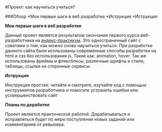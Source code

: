#Проект: как научиться учиться?

###Обзор
*Мои первые шаги в веб разработке
*Иструкция
*Иструкция

**Мои первые шаги в веб разработке**

Данный проект является результатом окончания первого курса веб-разработчика на [яндекс-практикум](https://practicum.yandex.ru/profile/web/). 
Это одностраничный сайт с советами о том, как можно снова научиться учиться. 
При разработке данного сайта были испльзованы современные способы разработки на html и css без использования js. Такие как: animation, hover. 
Так же использованы фреймы и флексбоксы, различные шрифты и стили, таблицы, ссылки на сторонные сервисы.

**Иструкция**

Инструкция простая: читайте и смотрите, изучайте код с помощью инструментов разработчика и помогите устранить ошибки или усовершенствовать сайт

**Планы по доработке**

Проект является практической работой. Дорабатываться и исправляться будет по мере поступления новых заданий или комментариев от ревьюера. 
